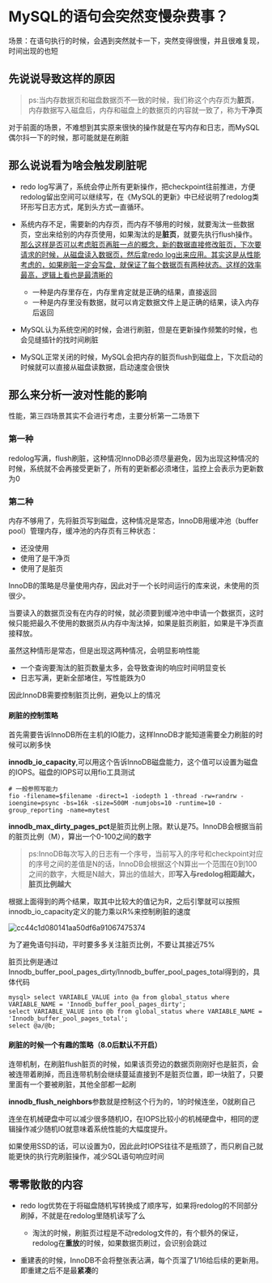 # MySQL的语句会突然变慢杂费事？

场景：在语句执行的时候，会遇到突然就卡一下，突然变得很慢，并且很难复现，时间出现的也短

## 先说说导致这样的原因

> ps:当内存数据页和磁盘数据页不一致的时候，我们称这个内存页为**脏页**，内存数据写入磁盘后，内存和磁盘上的数据页的内容就一致了，称为**干净页**

对于前面的场景，不难想到其实原来很快的操作就是在写内存和日志，而MySQL偶尔抖一下的时候，那可能就是在刷脏

## 那么说说看为啥会触发刷脏呢

- redo log写满了，系统会停止所有更新操作，把checkpoint往前推进，方便redolog留出空间可以继续写，在《MySQL的更新》中已经说明了redolog类环形写日志方式，尾到头方式一直循环。
- 系统内存不足，需要新的内存页，而内存不够用的时候，就要淘汰一些数据页，空出来给别的内存页使用，如果淘汰的是**脏页**，就要先执行flush操作。<u>那么这样是否可以考虑脏页再脏一点的概念，新的数据直接修改脏页，下次要请求的时候，从磁盘读入数据页，然后拿redo log出来应用。其实这是从性能考虑的，如果刷脏一定会写盘，就保证了每个数据页有两种状态。这样的效率最高，逻辑上看也是最清晰的</u>
  - 一种是内存里存在，内存里肯定就是正确的结果，直接返回
  - 一种是内存里没有数据，就可以肯定数据文件上是正确的结果，读入内存后返回

- MySQL认为系统空闲的时候，会进行刷脏，但是在更新操作频繁的时候，也会见缝插针的找时间刷脏
- MySQL正常关闭的时候，MySQL会把内存的脏页flush到磁盘上，下次启动的时候就可以直接从磁盘读数据，启动速度会很快

## 那么来分析一波对性能的影响

性能，第三四场景其实不会进行考虑，主要分析第一二场景下

### 第一种

redolog写满，flush刷脏，这种情况InnoDB必须尽量避免，因为出现这种情况的时候，系统就不会再接受更新了，所有的更新都必须堵住，监控上会表示为更新数为0

### 第二种

内存不够用了，先将脏页写到磁盘，这种情况是常态，InnoDB用缓冲池（buffer pool）管理内存，缓冲池的内存页有三种状态：

- 还没使用
- 使用了是干净页
- 使用了是脏页

InnoDB的策略是尽量使用内存，因此对于一个长时间运行的库来说，未使用的页很少。

当要读入的数据页没有在内存的时候，就必须要到缓冲池中申请一个数据页，这时候只能把最久不使用的数据页从内存中淘汰掉，如果是脏页刷脏，如果是干净页直接释放。

虽然这种情形是常态，但是出现这两种情况，会明显影响性能

- 一个查询要淘汰的脏页数量太多，会导致查询的响应时间明显变长
- 日志写满，更新全部堵住，写性能跌为0

因此InnoDB需要控制脏页比例，避免以上的情况

#### 刷脏的控制策略

首先需要告诉InnoDB所在主机的IO能力，这样InnoDB才能知道需要全力刷脏的时候可以刷多快

**innodb_io_capacity**,可以用这个告诉InnoDB磁盘能力，这个值可以设置为磁盘的IOPS。磁盘的IOPS可以用fio工具测试

```shell
# 一般参照写能力
fio -filename=$filename -direct=1 -iodepth 1 -thread -rw=randrw -ioengine=psync -bs=16k -size=500M -numjobs=10 -runtime=10 -group_reporting -name=mytest 
```

**innodb_max_dirty_pages_pct**是脏页比例上限。默认是75。InnoDB会根据当前的脏页比例（M），算出一个0-100之间的数字

> ps:InnoDB每次写入的日志有一个序号，当前写入的序号和checkpoint对应的序号之间的差值是N的话，InnoDB会根据这个N算出一个范围在0到100之间的数字，大概是N越大，算出的值越大，即**写入与redolog相距越大，脏页比例越大**

根据上面得到的两个结果，取其中比较大的值记为R，之后引擎就可以按照innodb_io_capacity定义的能力乘以R%来控制刷脏的速度

![cc44c1d080141aa50df6a91067475374]((WAL)(缓存)MySQL给你突然抖一抖你怕不怕.assets/cc44c1d080141aa50df6a91067475374.png)

为了避免语句抖动，平时要多多关注脏页比例，不要让其接近75%

脏页比例是通过Innodb_buffer_pool_pages_dirty/Innodb_buffer_pool_pages_total得到的，具体代码

```mysql
mysql> select VARIABLE_VALUE into @a from global_status where VARIABLE_NAME = 'Innodb_buffer_pool_pages_dirty';
select VARIABLE_VALUE into @b from global_status where VARIABLE_NAME = 'Innodb_buffer_pool_pages_total';
select @a/@b;
```

#### 刷脏的时候一个有趣的策略（8.0后默认不开启）

连带机制，在刷脏flush脏页的时候，如果该页旁边的数据页刚刚好也是脏页，会被连带着刷掉，而且连带机制会继续蔓延直接到不是脏页位置，即一块脏了，只要里面有一个要被刷脏，其他全部都一起刷

**innodb_flush_neighbors**参数就是控制这个行为的，1的时候连坐，0就刷自己

连坐在机械硬盘中可以减少很多随机IO，在IOPS比较小的机械硬盘中，相同的逻辑操作减少随机IO就意味着系统性能的大幅度提升。

如果使用SSD的话，可以设置为0，因此此时IOPS往往不是瓶颈了，而只刷自己就能更快的执行完刷脏操作，减少SQL语句响应时间

## 零零散散的内容

- redo log优势在于将磁盘随机写转换成了顺序写，如果将redolog的不同部分刷掉，不就是在redolog里随机读写了么
  - 淘汰的时候，刷脏页过程是不动redolog文件的，有个额外的保证，redolog在**重放**的时候，如果数据页刷过，会识别会跳过

- 重建表的时候，InnoDB不会将整张表沾满，每个页溜了1/16给后续的更新用。即重建之后不是最**紧凑**的